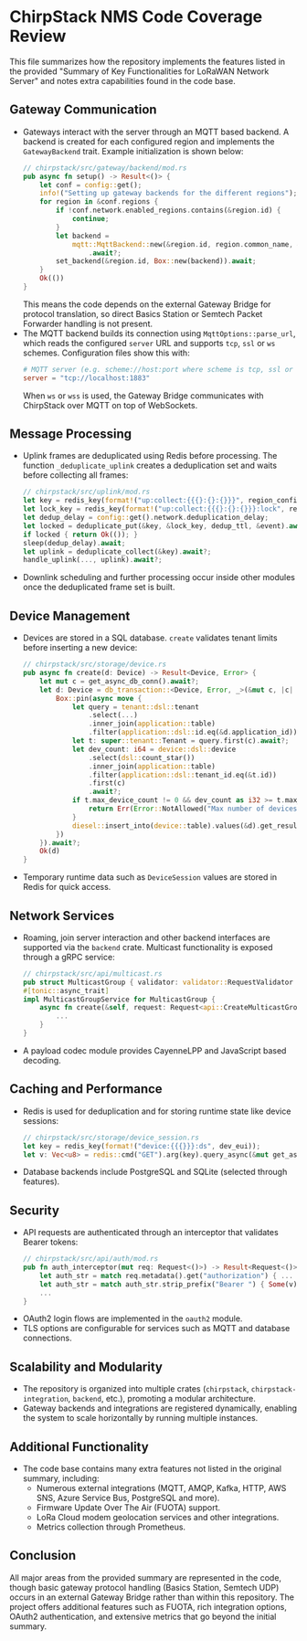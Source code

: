 # ChirpStack NMS Code Coverage Review

This file summarizes how the repository implements the features listed in the provided
"Summary of Key Functionalities for LoRaWAN Network Server" and notes extra
capabilities found in the code base.

## Gateway Communication
- Gateways interact with the server through an MQTT based backend. A backend is
  created for each configured region and implements the `GatewayBackend` trait.
  Example initialization is shown below:
  ```rust
  // chirpstack/src/gateway/backend/mod.rs
  pub async fn setup() -> Result<()> {
      let conf = config::get();
      info!("Setting up gateway backends for the different regions");
      for region in &conf.regions {
          if !conf.network.enabled_regions.contains(&region.id) {
              continue;
          }
          let backend =
              mqtt::MqttBackend::new(&region.id, region.common_name, &region.gateway.backend.mqtt)
                  .await?;
          set_backend(&region.id, Box::new(backend)).await;
      }
      Ok(())
  }
  ```
  This means the code depends on the external Gateway Bridge for protocol
  translation, so direct Basics Station or Semtech Packet Forwarder handling is
  not present.
- The MQTT backend builds its connection using `MqttOptions::parse_url`, which
  reads the configured `server` URL and supports `tcp`, `ssl` or `ws` schemes.
  Configuration files show this with:
  ```toml
  # MQTT server (e.g. scheme://host:port where scheme is tcp, ssl or ws)
  server = "tcp://localhost:1883"
  ```
  When `ws` or `wss` is used, the Gateway Bridge communicates with ChirpStack
  over MQTT on top of WebSockets.

## Message Processing
- Uplink frames are deduplicated using Redis before processing. The function
  `_deduplicate_uplink` creates a deduplication set and waits before collecting
  all frames:
  ```rust
  // chirpstack/src/uplink/mod.rs
  let key = redis_key(format!("up:collect:{{{}:{}:{}}}", region_config_id, tx_info_str, phy_str));
  let lock_key = redis_key(format!("up:collect:{{{}:{}:{}}}:lock", region_config_id, tx_info_str, phy_str));
  let dedup_delay = config::get().network.deduplication_delay;
  let locked = deduplicate_put(&key, &lock_key, dedup_ttl, &event).await?;
  if locked { return Ok(()); }
  sleep(dedup_delay).await;
  let uplink = deduplicate_collect(&key).await?;
  handle_uplink(..., uplink).await?;
  ```
- Downlink scheduling and further processing occur inside other modules once the
  deduplicated frame set is built.

## Device Management
- Devices are stored in a SQL database. `create` validates tenant limits before
  inserting a new device:
  ```rust
  // chirpstack/src/storage/device.rs
  pub async fn create(d: Device) -> Result<Device, Error> {
      let mut c = get_async_db_conn().await?;
      let d: Device = db_transaction::<Device, Error, _>(&mut c, |c| {
          Box::pin(async move {
              let query = tenant::dsl::tenant
                  .select(...)
                  .inner_join(application::table)
                  .filter(application::dsl::id.eq(&d.application_id));
              let t: super::tenant::Tenant = query.first(c).await?;
              let dev_count: i64 = device::dsl::device
                  .select(dsl::count_star())
                  .inner_join(application::table)
                  .filter(application::dsl::tenant_id.eq(&t.id))
                  .first(c)
                  .await?;
              if t.max_device_count != 0 && dev_count as i32 >= t.max_device_count {
                  return Err(Error::NotAllowed("Max number of devices exceeded for tenant".into()));
              }
              diesel::insert_into(device::table).values(&d).get_result(c).await?
          })
      }).await?;
      Ok(d)
  }
  ```
- Temporary runtime data such as `DeviceSession` values are stored in Redis for
  quick access.

## Network Services
- Roaming, join server interaction and other backend interfaces are supported via
  the `backend` crate. Multicast functionality is exposed through a gRPC service:
  ```rust
  // chirpstack/src/api/multicast.rs
  pub struct MulticastGroup { validator: validator::RequestValidator }
  #[tonic::async_trait]
  impl MulticastGroupService for MulticastGroup {
      async fn create(&self, request: Request<api::CreateMulticastGroupRequest>) -> Result<Response<_>, Status> {
          ...
      }
  }
  ```
- A payload codec module provides CayenneLPP and JavaScript based decoding.

## Caching and Performance
- Redis is used for deduplication and for storing runtime state like device
  sessions:
  ```rust
  // chirpstack/src/storage/device_session.rs
  let key = redis_key(format!("device:{{{}}}:ds", dev_eui));
  let v: Vec<u8> = redis::cmd("GET").arg(key).query_async(&mut get_async_redis_conn().await?).await?;
  ```
- Database backends include PostgreSQL and SQLite (selected through features).

## Security
- API requests are authenticated through an interceptor that validates Bearer
  tokens:
  ```rust
  // chirpstack/src/api/auth/mod.rs
  pub fn auth_interceptor(mut req: Request<()>) -> Result<Request<()>, Status> {
      let auth_str = match req.metadata().get("authorization") { ... };
      let auth_str = match auth_str.strip_prefix("Bearer ") { Some(v) => v, None => return Err(Status::unauthenticated(...)) };
      ...
  }
  ```
- OAuth2 login flows are implemented in the `oauth2` module.
- TLS options are configurable for services such as MQTT and database
  connections.

## Scalability and Modularity
- The repository is organized into multiple crates (`chirpstack`,
  `chirpstack-integration`, `backend`, etc.), promoting a modular architecture.
- Gateway backends and integrations are registered dynamically, enabling the
  system to scale horizontally by running multiple instances.

## Additional Functionality
- The code base contains many extra features not listed in the original summary,
  including:
  - Numerous external integrations (MQTT, AMQP, Kafka, HTTP, AWS SNS, Azure
    Service Bus, PostgreSQL and more).
  - Firmware Update Over The Air (FUOTA) support.
  - LoRa Cloud modem geolocation services and other integrations.
  - Metrics collection through Prometheus.

## Conclusion
All major areas from the provided summary are represented in the code, though
basic gateway protocol handling (Basics Station, Semtech UDP) occurs in an
external Gateway Bridge rather than within this repository. The project offers
additional features such as FUOTA, rich integration options, OAuth2
authentication, and extensive metrics that go beyond the initial summary.
